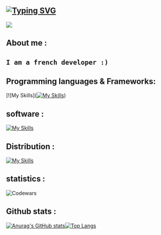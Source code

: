[![Typing SVG](https://readme-typing-svg.demolab.com?font=Courgette&size=30&pause=1000&color=F7F7F7&random=false&width=435&lines=hello!+%2C+I'm+z0ld1k+🔖)](https://git.io/typing-svg)
---
<img src="[https://wallpaperaccess.com/full/2825724.gif](https://media.discordapp.net/attachments/1200565258633367594/1233501663579607162/8351324.gif?ex=662d5371&is=662c01f1&hm=b3f282676e49e8f7bb708b8b775d0a647323d9e3164e14e1d0cebb284ec0e8a9&=&width=1193&height=671)">

## About me :

`I am a french developer :)`
---

## Programming languages & Frameworks:
[![My Skills]([![My Skills](https://skillicons.dev/icons?i=js,html,css,cpp,nodejs,php,py,mysql,lua)](https://skillicons.dev))

## software :
[![My Skills](https://skillicons.dev/icons?i=vscode,visualstudio,vscodium)](https://skillicons.dev)

## Distribution :
[![My Skills](https://skillicons.dev/icons?i=linux,kali,windows)](https://skillicons.dev)

## statistics :
![Codewars](https://www.codewars.com/users/z0ld1kdsc/badges/large)

## Github stats :
<div style="display: flex;">
    <a href="https://github.com/anuraghazra/github-readme-stats">
        <img src="https://github-readme-stats-git-masterrstaa-rickstaa.vercel.app/api?username=SANAGOdev&show_icons=true&include_all_commits=true&count_private=true&theme=tokyonight" alt="Anurag's GitHub stats">
    </a>
    <a href="https://github.com/anuraghazra/github-readme-stats">
        <img src="https://github-readme-stats-git-masterrstaa-rickstaa.vercel.app/api/top-langs/?username=SANAGOdev&&theme=tokyonight&layout=compact&langs_count=10" alt="Top Langs"">
    </a>
</div>
